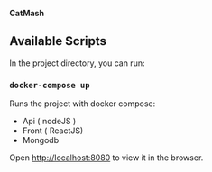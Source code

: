 **CatMash**

## Available Scripts

In the project directory, you can run:

### `docker-compose up`

Runs the project with docker compose:
- Api ( nodeJS )
- Front ( ReactJS)
- Mongodb

Open [http://localhost:8080](http://localhost:8080) to view it in the browser.
